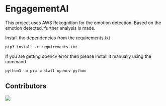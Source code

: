 # EngagementAI

This project uses AWS Rekognition for the emotion detection. Based on the emotion detected, further analysis is made.

Install the dependencies from the requirements.txt

```
pip3 install -r requirements.txt
```

If you are getting opencv error then please install it manually using the command

```
python3 -m pip install opencv-python
```

## Contributors

<a href="https://github.com/UnpredictablePrashant/EngagementAI/graphs/contributors">
  <img src="https://github.com/UnpredictablePrashant/EngagementAI/" />
</a>
